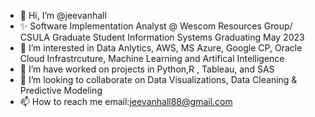 - 👋 Hi, I’m @jeevanhall
- ✨ Software Implementation Analyst @ Wescom Resources Group/ CSULA Graduate Student Information Systems Graduating May 2023
- 👀 I’m interested in Data Anlytics, AWS, MS Azure, Google CP, Oracle Cloud Infrastrcuture, Machine Learning and Artifical Intelligence
- 🌱 I’m have worked on projects in Python,R , Tableau, and SAS 
- 💞️ I’m looking to collaborate on Data Visualizations, Data Cleaning & Predictive Modeling
- 📫 How to reach me email:jeevanhall88@gmail.com

<!---
jeevanhall/jeevanhall is a ✨ special ✨ repository because its `README.md` (this file) appears on your GitHub profile.
You can click the Preview link to take a look at your changes.
--->
